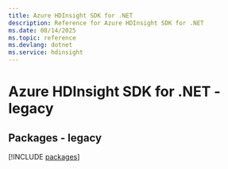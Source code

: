 ```yaml
---
title: Azure HDInsight SDK for .NET
description: Reference for Azure HDInsight SDK for .NET
ms.date: 08/14/2025
ms.topic: reference
ms.devlang: dotnet
ms.service: hdinsight
---
```

# Azure HDInsight SDK for .NET - legacy
## Packages - legacy
[!INCLUDE [packages](hdinsight-index.md)]